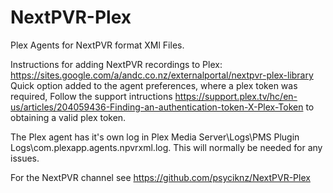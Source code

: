 NextPVR-Plex
============

Plex Agents for NextPVR format XMl Files.

Instructions for adding NextPVR recordings to Plex: https://sites.google.com/a/andc.co.nz/externalportal/nextpvr-plex-library
Quick option added to the agent preferences, where a plex token was required, Follow the support intructions https://support.plex.tv/hc/en-us/articles/204059436-Finding-an-authentication-token-X-Plex-Token to obtaining a valid plex token.

The Plex agent has it's own log in Plex Media Server\Logs\PMS Plugin Logs\com.plexapp.agents.npvrxml.log.  This will normally be needed for any issues.

For the NextPVR channel see https://github.com/psyciknz/NextPVR-Plex

